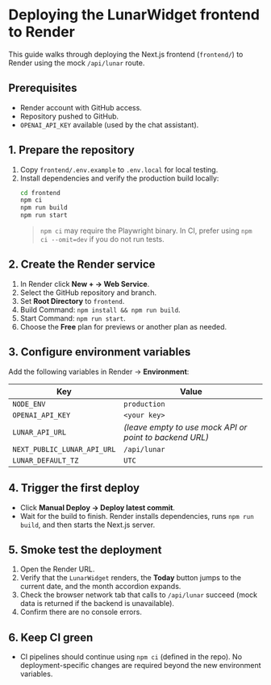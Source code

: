 # Deploying the LunarWidget frontend to Render

This guide walks through deploying the Next.js frontend (`frontend/`) to Render using the mock `/api/lunar` route.

## Prerequisites
- Render account with GitHub access.
- Repository pushed to GitHub.
- `OPENAI_API_KEY` available (used by the chat assistant).

## 1. Prepare the repository
1. Copy `frontend/.env.example` to `.env.local` for local testing.
2. Install dependencies and verify the production build locally:
   ```bash
   cd frontend
   npm ci
   npm run build
   npm run start
   ```
   > `npm ci` may require the Playwright binary. In CI, prefer using `npm ci --omit=dev` if you do not run tests.

## 2. Create the Render service
1. In Render click **New + → Web Service**.
2. Select the GitHub repository and branch.
3. Set **Root Directory** to `frontend`.
4. Build Command: `npm install && npm run build`.
5. Start Command: `npm run start`.
6. Choose the **Free** plan for previews or another plan as needed.

## 3. Configure environment variables
Add the following variables in Render → **Environment**:

| Key | Value |
| --- | ----- |
| `NODE_ENV` | `production` |
| `OPENAI_API_KEY` | `<your key>` |
| `LUNAR_API_URL` | *(leave empty to use mock API or point to backend URL)* |
| `NEXT_PUBLIC_LUNAR_API_URL` | `/api/lunar` |
| `LUNAR_DEFAULT_TZ` | `UTC` |

## 4. Trigger the first deploy
- Click **Manual Deploy → Deploy latest commit**.
- Wait for the build to finish. Render installs dependencies, runs `npm run build`, and then starts the Next.js server.

## 5. Smoke test the deployment
1. Open the Render URL.
2. Verify that the `LunarWidget` renders, the **Today** button jumps to the current date, and the month accordion expands.
3. Check the browser network tab that calls to `/api/lunar` succeed (mock data is returned if the backend is unavailable).
4. Confirm there are no console errors.

## 6. Keep CI green
- CI pipelines should continue using `npm ci` (defined in the repo). No deployment-specific changes are required beyond the new environment variables.
